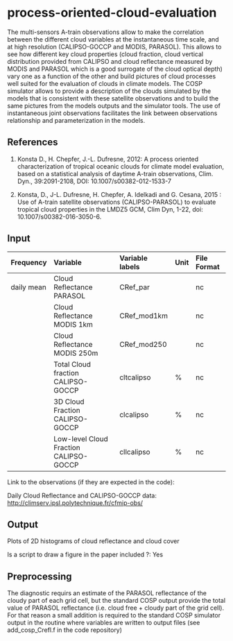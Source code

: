 # process-oriented-cloud-evaluation
The multi-sensors A-train observations allow to make the correlation between the different cloud variables at the instantaneous time scale, and at high resolution (CALIPSO-GOCCP and MODIS, PARASOL). This allows to see how different key cloud properties (cloud fraction, cloud vertical distribution provided from CALIPSO and cloud reflectance measured by MODIS and PARASOL which is a good surrogate of the cloud optical depth) vary one as a function of the other and build pictures of cloud processes well suited for the evaluation of clouds in climate models. The COSP simulator allows to provide a description of the clouds simulated by the models that is consistent with these satellite observations and to build the same pictures from the models outputs and the simulator tools. The use of instantaneous joint observations facilitates the link between observations relationship and parameterization in the models.


References
----------
1) Konsta D., H. Chepfer, J.-L. Dufresne, 2012: A process oriented characterization of tropical oceanic clouds for climate model evaluation, based on a statistical analysis of daytime A-train observations, Clim. Dyn., 39:2091-2108, DOI: 10.1007/s00382-012-1533-7

2) Konsta, D., J-L. Dufresne, H. Chepfer, A. Idelkadi and G. Cesana, 2015 : Use of A-train satellite observations (CALIPSO-PARASOL) to evaluate tropical cloud properties in the LMDZ5 GCM, Clim Dyn, 1-22, doi: 10.1007/s00382-016-3050-6. 



Input
----------

| Frequency | Variable | Variable labels | Unit | File Format |
|:----------|:-----------------------------|:-------------|:------|:------------|
| daily mean | Cloud Reflectance PARASOL | CRef_par    |    | nc
|  | Cloud Reflectance MODIS 1km  |  CRef_mod1km   |     | nc
|  | Cloud Reflectance MODIS 250m  |  CRef_mod250   |     | nc
|  | Total Cloud fraction CALIPSO-GOCCP | cltcalipso     |  %    | nc
|  | 3D Cloud Fraction CALIPSO-GOCCP  |  clcalipso    |  %    | nc
|  | Low-level Cloud Fraction CALIPSO-GOCCP  | cllcalipso     |  %   | nc


Link to the observations (if they are expected in the code):

Daily Cloud Reflectance and CALIPSO-GOCCP data: http://climserv.ipsl.polytechnique.fr/cfmip-obs/

Output
----------
Plots of 2D histograms of cloud reflectance and cloud cover

 
Is a script to draw a figure in the paper included ?: Yes

Preprocessing 
----------
The diagnostic requirs an estimate of the PARASOL reflectance of the cloudy part of each grid cell, but the standard COSP output provide the total value of PARASOL reflectance (i.e. cloud free + cloudy part of the grid cell). For that reason a small addition is required to the standard COSP simulator output in the routine where variables are written to output files (see add_cosp_Crefl.f in the code repository)



